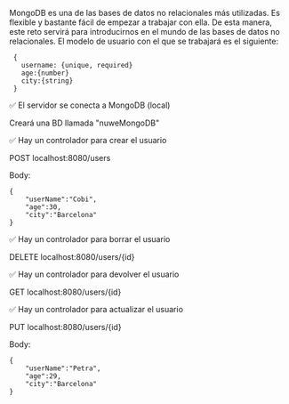 MongoDB es una de las bases de datos no relacionales más utilizadas. Es flexible y bastante fácil de empezar a trabajar con ella. De esta manera, este reto servirá para introducirnos en el mundo de las bases de datos no relacionales. El modelo de usuario con el que se trabajará es el siguiente:
```
 {  
   username: {unique, required}  
   age:{number}  
   city:{string}  
 } 
```

✅ El servidor se conecta a MongoDB (local)

Creará una BD llamada "nuweMongoDB"

✅ Hay un controlador para crear el usuario

POST localhost:8080/users

Body:
```
{
    "userName":"Cobi",
    "age":30,
    "city":"Barcelona"   
}
```

✅ Hay un controlador para borrar el usuario

DELETE localhost:8080/users/{id}

✅ Hay un controlador para devolver el usuario

GET localhost:8080/users/{id}

✅ Hay un controlador para actualizar el usuario

PUT localhost:8080/users/{id}

Body:
```
{
    "userName":"Petra",
    "age":29,
    "city":"Barcelona"   
}
```
